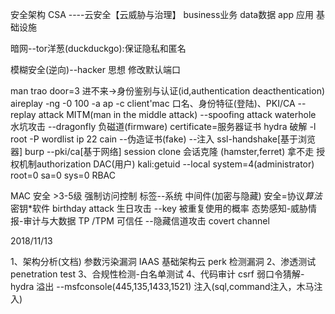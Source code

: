 安全架构
	CSA ----云安全【云威胁与治理】
	business业务
	data数据
	app 应用
	基础设施

暗网--tor洋葱(duckduckgo):保证隐私和匿名

 模糊安全(逆向)--hacker 思想
 	修改默认端口



man trao door=3
	进不来->身份鉴别与认证(id,authentication deacthentication)
	aireplay -ng -0 100 -a ap -c client'mac
	口名、身份特征(登陆)、PKI/CA --replay attack
	MITM(man in  the middle attack) --spoofing attack
waterhole 水坑攻击 --dragonfly 负磁道(firmware)
  certificate=服务器证书
  hydra 破解 -l root -P wordlist ip 22
  cain --伪造证书(fake) --注入 ssl-handshake[基于浏览器]
  burp --pki/ca[基于网络]
  session clone 会话克隆 (hamster,ferret)
拿不走
  授权机制authorization 
  DAC(用户)
  kali:getuid --local system=4(administrator)
		root=0 sa=0 sys=0
  RBAC

  MAC 安全 >3-5级 强制访问控制 标签--系统
  		中间件(加密与隐藏)
	安全=协议*算法*密钥*软件
birthday attack 生日攻击 --key 被重复使用的概率
态势感知-威胁情报-审计与大数据
TP /TPM 可信任 --隐藏信道攻击 covert channel

2018/11/13

1、架构分析(文档)
	参数污染漏洞
	IAAS 基础架构云
	perk 检测漏洞
2、渗透测试 penetration test
3、合规性检测-白名单测试
4、代码审计 csrf
    弱口令猜解-hydra
    溢出
    --msfconsole(445,135,1433,1521)
    注入(sql,command注入，木马注入)


